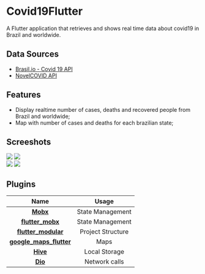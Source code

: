 # Covid19Flutter

A Flutter application that retrieves and shows real time data about covid19 in Brazil and worldwide.

## Data Sources
- [Brasil.io - Covid 19 API](https://brasil.io/dataset/covid19/caso) 
- [NovelCOVID API](https://github.com/novelcovid/api)

## Features

- Display realtime number of cases, deaths and recovered people from Brazil and worldwide;
- Map with number of cases and deaths for each brazilian state;

## Screeshots

<p>

<img src="https://user-images.githubusercontent.com/14063319/79073553-b2e16300-7cbd-11ea-8c7c-5766f35a64fb.png">

<img src="https://user-images.githubusercontent.com/14063319/79073554-b2e16300-7cbd-11ea-8063-11d8b6cfc2aa.png">
<br>
<img src="https://user-images.githubusercontent.com/14063319/79073551-b248cc80-7cbd-11ea-9e71-326b0543b98c.png">

<img src="https://user-images.githubusercontent.com/14063319/79073549-b1179f80-7cbd-11ea-9bd8-466e49e7ef4b.png">

</p>

## Plugins
| Name | Usage |
|:------:|:-------:|
|[**Mobx**](https://pub.dev/packages/mobx#-readme-tab-)| State Management|
|[**flutter_mobx**](https://pub.dev/packages/flutter_mobx)| State Management|
|[**flutter_modular**](https://pub.dev/packages/flutter_mobx)| Project Structure |
|[**google_maps_flutter**](https://pub.dev/packages/google_maps_flutter)| Maps |
|[**Hive**](https://pub.dev/packages/hive)| Local Storage |
|[**Dio**](https://pub.dev/packages/dio)| Network calls|
